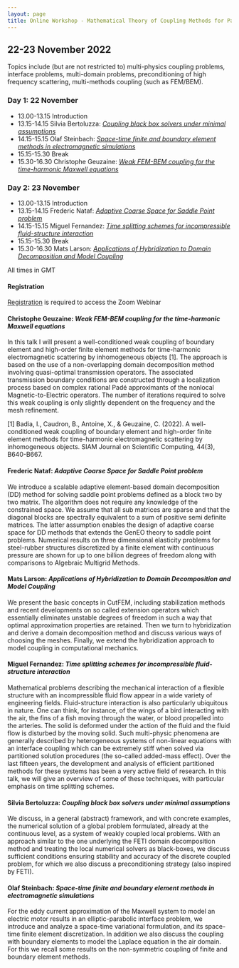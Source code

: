 ```yaml
---
layout: page
title: Online Workshop - Mathematical Theory of Coupling Methods for Partial Differential Equations
---
```


## 22-23 November 2022

Topics include (but are not restricted to) multi-physics coupling
problems, interface problems, multi-domain problems, preconditioning
of high frequency scattering, multi-methods coupling (such as
FEM/BEM).

### Day 1: 22 November

- 13.00-13.15 Introduction
- 13.15-14.15 Silvia Bertoluzza: [_Coupling black box solvers under minimal assumptions_](#silvia-bertoluzza-coupling-black-box-solvers-under-minimal-assumptions)
- 14.15-15.15 Olaf Steinbach: [_Space-time finite and boundary element methods in electromagnetic simulations_](#olaf-steinbach-space-time-finite-and-boundary-element-methods-in-electromagnetic-simulations)
- 15.15-15.30 Break
- 15.30-16.30 Christophe Geuzaine: [_Weak FEM-BEM coupling for the time-harmonic Maxwell equations_](#chrisophe-geuzaine-weak-fem-bem-coupling-for-the-time-harmonic-maxwell-equations)


### Day 2: 23 November

- 13.00-13.15 Introduction
- 13.15-14.15 Frederic Nataf: [_Adaptive Coarse Space for Saddle Point problem_](#frederic-nataf-adaptive-coarse-space-for-saddle-point-problem)
- 14.15-15.15 Miguel Fernandez: [_Time splitting schemes for incompressible fluid-structure interaction_](#miguel-fernandez-time-splitting-schemes-for-incompressible-fluid-structure-interaction)
- 15.15-15.30 Break
- 15.30-16.30 Mats Larson: [_Applications of Hybridization to Domain Decomposition and Model Coupling_](#mats-larson-applications-of-hybridization-to-domain-decomposition-and-model-coupling)

All times in GMT


#### Registration

[Registration](https://www.eventbrite.co.uk/e/online-workshop-mathematical-theory-of-coupling-methods-for-pdes-tickets-420629453017) is required to access the Zoom Webinar


#### Christophe Geuzaine: _Weak FEM-BEM coupling for the time-harmonic Maxwell equations_
In this talk I will present a well-conditioned weak coupling of
boundary element and high-order finite element methods for
time-harmonic electromagnetic scattering by inhomogeneous objects
[1]. The approach is based on the use of a non-overlapping domain
decomposition method involving quasi-optimal transmission
operators. The associated transmission boundary conditions are
constructed through a localization process based on complex rational
Padé approximants of the nonlocal Magnetic-to-Electric operators. The
number of iterations required to solve this weak coupling is only
slightly dependent on the frequency and the mesh refinement.

[1] Badia, I., Caudron, B., Antoine, X., & Geuzaine, C. (2022). A
well-conditioned weak coupling of boundary element and high-order
finite element methods for time-harmonic electromagnetic scattering by
inhomogeneous objects. SIAM Journal on Scientific Computing, 44(3),
B640-B667.

####  Frederic Nataf: _Adaptive Coarse Space for Saddle Point problem_
We introduce a scalable adaptive element-based domain decomposition
(DD) method for solving saddle point problems defined as a block two
by two matrix. The algorithm does not require any knowledge of the
constrained space. We assume that all sub matrices are sparse and that
the diagonal blocks are spectrally equivalent to a sum of positive
semi definite matrices. The latter assumption enables the design of
adaptive coarse space for DD methods that extends the GenEO theory to
saddle point problems. Numerical results on three dimensional
elasticity problems for steel-rubber structures discretized by a
finite element with continuous pressure are shown for up to one
billion degrees of freedom along with comparisons to Algebraic
Multigrid Methods.

#### Mats Larson: _Applications of Hybridization to Domain Decomposition and Model Coupling_
We present the basic concepts in CutFEM, including stabilization
methods and recent developments on so called extension operators which
essentially eliminates unstable degrees of freedom in such a way that
optimal approximation properties are retained. Then we turn to
hybridization and derive a domain decomposition method and discuss
various ways of choosing the meshes. Finally, we extend the
hybridization approach to model coupling in computational mechanics.

#### Miguel Fernandez: _Time splitting schemes for incompressible fluid-structure interaction_
Mathematical problems describing the mechanical interaction of a
flexible structure with an incompressible fluid flow appear in a wide
variety of engineering fields. Fluid-structure interaction is also
particularly ubiquitous in nature. One can think, for instance, of the
wings of a bird interacting with the air, the fins of a fish moving
through the water, or blood propelled into the arteries. The solid is
deformed under the action of the fluid and the fluid flow is disturbed
by the moving solid. Such multi-physic phenomena are generally
described by heterogeneous systems of non-linear equations with an
interface coupling which can be extremely stiff when solved via
partitioned solution procedures (the so-called added-mass
effect). Over the last fifteen years, the development and analysis of
efficient partitioned methods for these systems has been a very active
field of research. In this talk, we will give an overview of some of
these techniques, with particular emphasis on time splitting schemes.

#### Silvia Bertoluzza: _Coupling black box solvers under minimal assumptions_
We discuss, in a general (abstract) framework, and with concrete
examples, the numerical solution of a global problem formulated,
already at the continuous level, as a system of weakly coupled local
problems.
With an approach similar to the one underlying the FETI domain
decomposition method and treating the local numerical solvers as
black-boxes, we discuss sufficient conditions ensuring stability and
accuracy of the discrete coupled problem, for which we also discuss a
preconditioning strategy (also inspired by FETI).

#### Olaf Steinbach: _Space-time finite and boundary element methods in electromagnetic simulations_
For the eddy current approximation of the Maxwell system to
model an electric motor results in an elliptic-parabolic
interface problem, we introduce and analyze a space-time
variational formulation, and its space-time finite element
discretization. In addition we also discuss the coupling with
boundary elements to model the Laplace equation in the air
domain. For this we recall some results on the non-symmetric
coupling of finite and boundary element methods.
